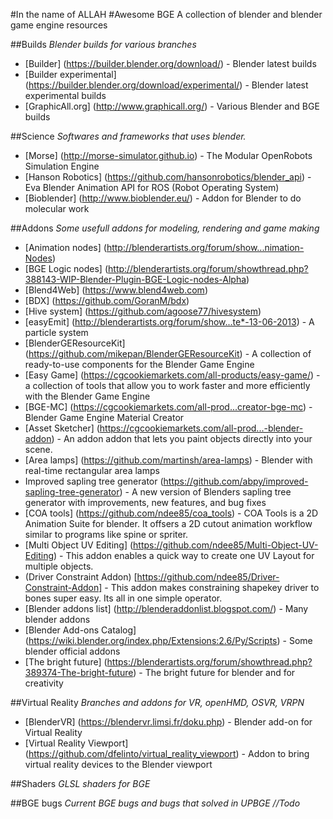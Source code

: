 #In the name of ALLAH
#Awesome BGE
A collection of blender and blender game engine resources


##Builds
*Blender builds for various branches*
- [Builder] (https://builder.blender.org/download/) - Blender latest builds
- [Builder experimental] (https://builder.blender.org/download/experimental/) - Blender latest experimental builds
- [GraphicAll.org] (http://www.graphicall.org/) - Various Blender and BGE builds


##Science
*Softwares and frameworks that uses blender.*
- [Morse] (http://morse-simulator.github.io) - The Modular OpenRobots Simulation Engine
- [Hanson Robotics] (https://github.com/hansonrobotics/blender_api) - Eva Blender Animation API for ROS (Robot Operating System)
- [Bioblender] (http://www.bioblender.eu/) - Addon for Blender to do molecular work


##Addons
*Some usefull addons for modeling, rendering and game making*
- [Animation nodes] (http://blenderartists.org/forum/show...nimation-Nodes)
- [BGE Logic nodes] (http://blenderartists.org/forum/showthread.php?388143-WIP-Blender-Plugin-BGE-Logic-nodes-Alpha)
- [Blend4Web] (https://www.blend4web.com)
- [BDX] (https://github.com/GoranM/bdx)
- [Hive system] (https://github.com/agoose77/hivesystem)
- [easyEmit] (http://blenderartists.org/forum/show...te*-13-06-2013) - A particle system
- [BlenderGEResourceKit] (https://github.com/mikepan/BlenderGEResourceKit) - A collection of ready-to-use components for the Blender Game Engine
- [Easy Game] (https://cgcookiemarkets.com/all-products/easy-game/) - a collection of tools that allow you to work faster and more efficiently with the Blender Game Engine
- [BGE-MC] (https://cgcookiemarkets.com/all-prod...creator-bge-mc) - Blender Game Engine Material Creator
- [Asset Sketcher] (https://cgcookiemarkets.com/all-prod...-blender-addon) - An addon addon that lets you paint objects directly into your scene.
- [Area lamps] (https://github.com/martinsh/area-lamps) - Blender with real-time rectangular area lamps
- Improved sapling tree generator (https://github.com/abpy/improved-sapling-tree-generator) - A new version of Blenders sapling tree generator with improvements, new features, and bug fixes
- [COA tools] (https://github.com/ndee85/coa_tools) - COA Tools is a 2D Animation Suite for blender. It offsers a 2D cutout animation workflow similar to programs like spine or spriter.
- [Multi Object UV Editing] (https://github.com/ndee85/Multi-Object-UV-Editing) - This addon enables a quick way to create one UV Layout for multiple objects.
- (Driver Constraint Addon) [https://github.com/ndee85/Driver-Constraint-Addon] - This addon makes constraining shapekey driver to bones super easy. Its all in one simple operator.
- [Blender addons list] (http://blenderaddonlist.blogspot.com/) - Many blender addons
- [Blender Add-ons Catalog] (https://wiki.blender.org/index.php/Extensions:2.6/Py/Scripts) - Some blender official addons
- [The bright future] (https://blenderartists.org/forum/showthread.php?389374-The-bright-future) - The bright future for blender and for creativity


##Virtual Reality
*Branches and addons for VR, openHMD, OSVR, VRPN*
- [BlenderVR] (https://blendervr.limsi.fr/doku.php) - Blender add-on for Virtual Reality
- [Virtual Reality Viewport] (https://github.com/dfelinto/virtual_reality_viewport) - Addon to bring virtual reality devices to the Blender viewport


##Shaders
*GLSL shaders for BGE*


##BGE bugs
*Current BGE bugs and bugs that solved in UPBGE*
*//Todo*
